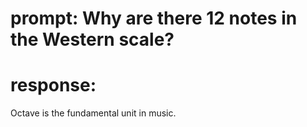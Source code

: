 # prompt: Why are there 12 notes in the Western scale?
# response:

Octave is the fundamental unit in music.